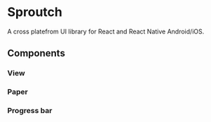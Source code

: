 # Sproutch

A cross platefrom UI library for React and React Native Android/iOS.

## Components

### View

### Paper

### Progress bar

